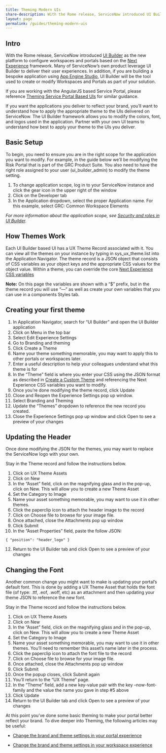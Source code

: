 ```yaml
---
title: Theming Modern UIs
share-description: With the Rome release, ServiceNow introduced UI Builder as the new platform to configure workspaces and portals based on the Next Experience framework. Many of ServiceNow’s own product leverage UI Builder to deliver their user experiences. In addition, if you are building a bespoke application using App Engine Studio, UI Builder will be the tool used to deliver Workspaces and Portals as part of your solution.
layout: page
permalink: /guides/theming-modern-uis
---
```


## Intro
With the Rome release, ServiceNow introduced [UI Builder](https://docs.servicenow.com/csh?topicname=ui-builder-overview.html&version=latest) as the new platform to configure workspaces and portals based on the [Next Experience](https://developer.servicenow.com/dev.do#!/reference/next-experience/ui-framework/getting-started/introduction) framework. Many of ServiceNow’s own product leverage UI Builder to deliver their user experiences. In addition, if you are building a bespoke application using [App Engine Studio](https://docs.servicenow.com/csh?topicname=aes-overview.html&version=latest), UI Builder will be the tool used to create or modify Workspaces and Portals as part of your solution.

If you are working with the AngularJS based Service Portal, please reference [Theming Service Portal Based UIs](/guides/theming-service-portals) for similar guidance.

If you want the applications you deliver to reflect your brand, you’ll want to understand how to apply the appropriate theme to the UIs delivered on ServiceNow. The UI Builder framework allows you to modify the colors, font, and logos used in the application. Partner with your own UI teams to understand how best to apply your theme to the UIs you deliver.

## Basic Setup
To begin, you need to ensure you are in the right scope for the application you want to modify. For example, in the guide below we’ll be modifying the Risk Portal that is part of the GRC Product Suite. You also need to have the right role assigned to your user (ui_builder_admin) to modify the theme setting.

1. To change application scope, log in to your ServiceNow instance and click the gear icon in the upper right of the window
2. Click on the Developer tab
3. In the Application dropdown, select the proper Application name. For this example, select GRC: Common Workspace Elements

*For more information about the application scope, see [Security and roles in UI Builder](https://docs.servicenow.com/csh?topicname=security-roles.html&version=latest).*

## How Themes Work
Each UI Builder based UI has a UX Theme Record associated with it. You can view all the themes on your instance by typing in sys_ux_theme.list into the Application Navigator. The theme record is a JSON object that consists of CSS variables as your object keys and the appropriate CSS values for the object value. Within a theme, you can override the core [Next Experience CSS variables](https://developer.servicenow.com/dev.do#!/reference/next-experience/rome/ui-framework/main-concepts/styles) 

**Note:** On this page the variables are shown with a “$” prefix, but in the theme record you will use “—” as well as create your own variables that you can use in a components Styles tab.

## Creating your first theme
 
1. In Application Navigator, search for “UI Builder” and open the UI Builder application
2. Click on Menu in the top bar
3. Select Edit Experience Settings
4. Go to Branding and theming
5. Click Create a Theme
6. Name your theme something memorable, you may want to apply this to other portals or workspaces later.
7. Enter a useful description to help your colleagues understand what this theme is for
8. In the “Theme” field is where you enter your CSS using the JSON format as described in [Create a Custom Theme](https://docs.servicenow.com/csh?topicname=create-theme.html&version=latest) and referencing the Next Experience CSS variables you want to modify.
9. Once you’re done modifying the theme record, click Update
10. Close and Reopen the Experience Settings pop up window.
11. Select Branding and Theming
12. Update the “Themes” dropdown to reference the new record you created.
13. Close the Experience Settings pop up window and click Open to see a preview of your changes

## Updating the Header
Once done modifying the JSON for the themes, you may want to replace the ServiceNow logo with your own. 

Stay in the Theme record and follow the instructions below.

1. Click on UX Theme Assets
2. Click on New
3. In the “Asset” field, click on the magnifying glass and in the pop-up, click on New. This will allow you to create a new Theme Asset
4. Set the Category to Image
5. Name your asset something memorable, you may want to use it in other themes.
6. Click the paperclip icon to attach the header image to the record
7. Click on Choose file to browse for your image file.
8. Once attached, close the Attachments pop up window
9. Click Submit
10. In the “Asset Properties” field, paste the follow JSON:

 `{ "position": "header_logo" }`

12. Return to the UI Builder tab and click Open to see a preview of your changes


## Changing the Font
Another common change you might want to make is updating your portal’s default font. This is done by adding a UX Theme Asset that holds the font file (of type: .ttf, .eof, .woff, etc) as an attachment and then updating your theme JSON to reference the new font. 

Stay in the Theme record and follow the instructions below.

1. Click on UX Theme Assets
2. Click on New
3. In the “Asset” field, click on the magnifying glass and in the pop-up, click on New. This will allow you to create a new Theme Asset
4. Set the Category to Image
5. Name your asset something memorable, you may want to use it in other themes. You’ll need to remember this asset’s name later in the process.
6. Click the paperclip icon to attach the font file to the record
7. Click on Choose file to browse for your image file.
8. Once attached, close the Attachments pop up window
9. Click Submit
10. Once the popup closes, click Submit again
11. You’ll return to the “UX Theme” page.
12. In the “Theme” field, add a new key-value pair with the key –now-font-family and the value the name you gave in step #5 above
13. Click Update
14. Return to the UI Builder tab and click Open to see a preview of your changes


At this point you’ve done some basic theming to make your portal better reflect your brand. To dive deeper into Theming, the following articles may be useful:

* [Change the brand and theme settings in your portal experience](https://docs.servicenow.com/csh?topicname=portal-branding-theme-settings.html&version=latest)
-	[Change the brand and theme settings in your workspace experience](https://docs.servicenow.com/csh?topicname=workspace-branding-theming-settings.html&version=latest)
